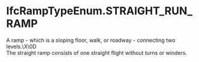 IfcRampTypeEnum.STRAIGHT_RUN_RAMP
=================================
A ramp - which is a sloping floor, walk, or roadway - connecting two
levels.\X\0D  
The straight ramp consists of one straight flight without turns or winders.


